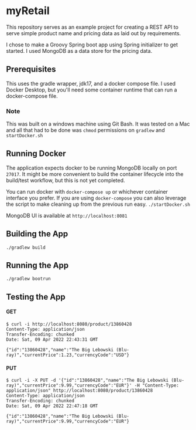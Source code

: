 # myRetail
This repository serves as an example project for creating a REST API to serve simple product name and pricing data as laid out by requirements.

I chose to make a Groovy Spring boot app using Spring initializer to get started. I used MongoDB as a data store for the pricing data.

## Prerequisites
This uses the gradle wrapper, jdk17, and a docker compose file. I used Docker Desktop, but you'll need some container runtime that can run a docker-compose file.

### Note
This was built on a windows machine using Git Bash. It was tested on a Mac and all that had to be done was `chmod` permissions on `gradlew` and `startDocker.sh`

## Running Docker
The application expects docker to be running MongoDB locally on port `27017`. It might be more convenient to build the container lifecycle into the build/test workflow, but this is not yet completed.

You can run docker with `docker-compose up` or whichever container interface you prefer. If you are using `docker-compose` you can also leverage the script to make cleaning up from the previous run easy. `./startDocker.sh`

MongoDB UI is available at `http://localhost:8081`

## Building the App
```./gradlew build```

## Running the App
```./gradlew bootrun```

## Testing the App
#### GET
```
$ curl -i http://localhost:8080/product/13860428
Content-Type: application/json
Transfer-Encoding: chunked
Date: Sat, 09 Apr 2022 22:43:31 GMT

{"id":"13860428","name":"The Big Lebowski (Blu-ray)","currentPrice":1.23,"currencyCode":"USD"}
```
#### PUT
```
$ curl -i -X PUT -d '{"id":"13860428","name":"The Big Lebowski (Blu-ray)","currentPrice":9.99,"currencyCode":"EUR"}' -H "Content-Type: application/json" http://localhost:8080/product/13860428
Content-Type: application/json
Transfer-Encoding: chunked
Date: Sat, 09 Apr 2022 22:47:18 GMT

{"id":"13860428","name":"The Big Lebowski (Blu-ray)","currentPrice":9.99,"currencyCode":"EUR"}

```
